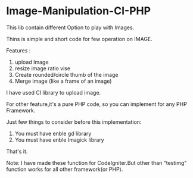 Image-Manipulation-CI-PHP
=========================

This lib contain different Option to play with Images.

Thins is simple and short code for few operation on IMAGE.

Features : 

1. upload Image
2. resize image ratio vise
3. Create rounded/circle thumb of the image
4. Merge image (like a frame of an image)
 
I have used CI library to upload image.

For other feature,it's a pure PHP code, so you can implement for any PHP Framework.

Just few things to consider before this implementation:

1. You must have enble gd library
2. You must have enble Imagick library
 
That's it.

Note: 
I have made these function for CodeIgniter.But other than "testimg" function works for all other framework(or PHP).

